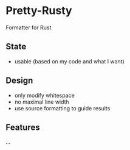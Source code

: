 # Pretty-Rusty

Formatter for Rust

## State

- usable (based on my code and what I want)

## Design

- only modify whitespace
- no maximal line width
- use source formatting to guide results

## Features

...
